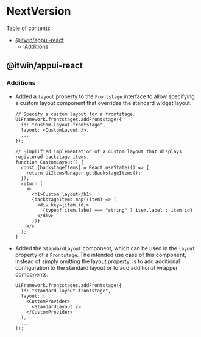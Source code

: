 # NextVersion <!-- omit from toc -->

Table of contents:

- [@itwin/appui-react](#itwinappui-react)
  - [Additions](#additions)

## @itwin/appui-react

### Additions

- Added a `layout` property to the `Frontstage` interface to allow specifying a custom layout component that overrides the standard widget layout.

  ```tsx
  // Specify a custom layout for a frontstage.
  UiFramework.frontstages.addFrontstage({
    id: "custom-layout-frontstage",
    layout: <CustomLayout />,
    ...
  });

  // Simplified implementation of a custom layout that displays registered backstage items.
  function CustomLayout() {
    const [backstageItems] = React.useState(() => {
      return UiItemsManager.getBackstageItems();
    });
    return (
      <>
        <h1>Custom layout</h1>
        {backstageItems.map((item) => (
          <div key={item.id}>
            {typeof item.label === "string" ? item.label : item.id}
          </div>
        ))}
      </>
    );
  }
  ```

- Added the `StandardLayout` component, which can be used in the `layout` property of a `Frontstage`. The intended use case of this component, instead of simply omitting the layout property, is to add additional configuration to the standard layout or to add additional wrapper components.

  ```tsx
  UiFramework.frontstages.addFrontstage({
    id: "standard-layout-frontstage",
    layout: (
      <CustomProvider>
        <StandardLayout />
      </CustomProvider>
    ),
    ...
  });
  ```
